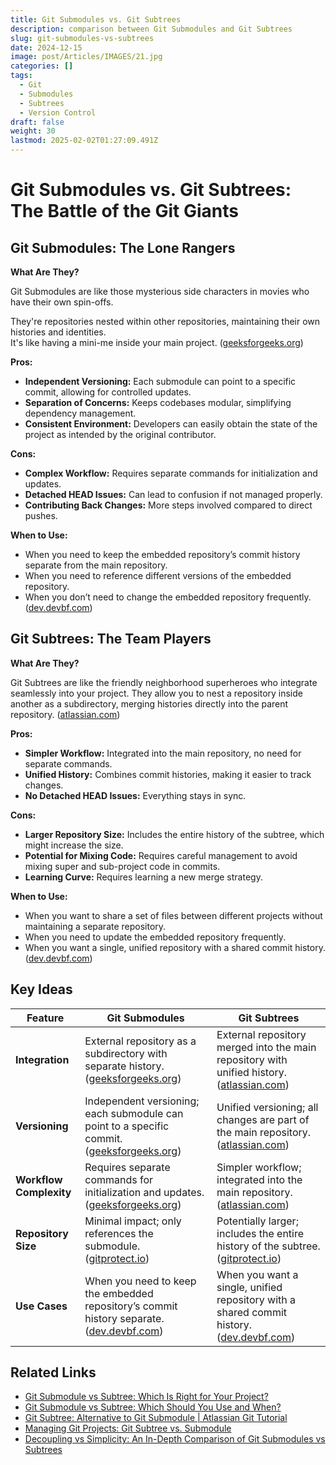 ```yaml
---
title: Git Submodules vs. Git Subtrees
description: comparison between Git Submodules and Git Subtrees
slug: git-submodules-vs-subtrees
date: 2024-12-15
image: post/Articles/IMAGES/21.jpg
categories: []
tags:
  - Git
  - Submodules
  - Subtrees
  - Version Control
draft: false
weight: 30
lastmod: 2025-02-02T01:27:09.491Z
---
```

# Git Submodules vs. Git Subtrees: The Battle of the Git Giants

## Git Submodules: The Lone Rangers

**What Are They?**

Git Submodules are like those mysterious side characters in movies who have their own spin-offs.

They're repositories nested within other repositories, maintaining their own histories and identities.\
It's like having a mini-me inside your main project. ([geeksforgeeks.org](https://www.geeksforgeeks.org/git-subtree-vs-git-submodule/))

**Pros:**

* **Independent Versioning:** Each submodule can point to a specific commit, allowing for controlled updates.
* **Separation of Concerns:** Keeps codebases modular, simplifying dependency management.
* **Consistent Environment:** Developers can easily obtain the state of the project as intended by the original contributor.

**Cons:**

* **Complex Workflow:** Requires separate commands for initialization and updates.
* **Detached HEAD Issues:** Can lead to confusion if not managed properly.
* **Contributing Back Changes:** More steps involved compared to direct pushes.

**When to Use:**

* When you need to keep the embedded repository’s commit history separate from the main repository.
* When you need to reference different versions of the embedded repository.
* When you don’t need to change the embedded repository frequently. ([dev.devbf.com](https://dev.devbf.com/posts/git-submodule-vs-subtree-which-should-you-use-and-when-719ab/))

## Git Subtrees: The Team Players

**What Are They?**

Git Subtrees are like the friendly neighborhood superheroes who integrate seamlessly into your project. They allow you to nest a repository inside another as a subdirectory, merging histories directly into the parent repository. ([atlassian.com](https://www.atlassian.com/git/tutorials/git-subtree))

**Pros:**

* **Simpler Workflow:** Integrated into the main repository, no need for separate commands.
* **Unified History:** Combines commit histories, making it easier to track changes.
* **No Detached HEAD Issues:** Everything stays in sync.

**Cons:**

* **Larger Repository Size:** Includes the entire history of the subtree, which might increase the size.
* **Potential for Mixing Code:** Requires careful management to avoid mixing super and sub-project code in commits.
* **Learning Curve:** Requires learning a new merge strategy.

**When to Use:**

* When you want to share a set of files between different projects without maintaining a separate repository.
* When you need to update the embedded repository frequently.
* When you want a single, unified repository with a shared commit history. ([dev.devbf.com](https://dev.devbf.com/posts/git-submodule-vs-subtree-which-should-you-use-and-when-719ab/))

## Key Ideas

| Feature                 | Git Submodules                                                                                                                                                                        | Git Subtrees                                                                                                                                                                          |
| ----------------------- | ------------------------------------------------------------------------------------------------------------------------------------------------------------------------------------- | ------------------------------------------------------------------------------------------------------------------------------------------------------------------------------------- |
| **Integration**         | External repository as a subdirectory with separate history. ([geeksforgeeks.org](https://www.geeksforgeeks.org/git-subtree-vs-git-submodule/))                                       | External repository merged into the main repository with unified history. ([atlassian.com](https://www.atlassian.com/git/tutorials/git-subtree))                                      |
| **Versioning**          | Independent versioning; each submodule can point to a specific commit. ([geeksforgeeks.org](https://www.geeksforgeeks.org/git-subtree-vs-git-submodule/))                             | Unified versioning; all changes are part of the main repository. ([atlassian.com](https://www.atlassian.com/git/tutorials/git-subtree))                                               |
| **Workflow Complexity** | Requires separate commands for initialization and updates. ([geeksforgeeks.org](https://www.geeksforgeeks.org/git-subtree-vs-git-submodule/))                                         | Simpler workflow; integrated into the main repository. ([atlassian.com](https://www.atlassian.com/git/tutorials/git-subtree))                                                         |
| **Repository Size**     | Minimal impact; only references the submodule. ([gitprotect.io](https://gitprotect.io/blog/managing-git-projects-git-subtree-vs-submodule/))                                          | Potentially larger; includes the entire history of the subtree. ([gitprotect.io](https://gitprotect.io/blog/managing-git-projects-git-subtree-vs-submodule/))                         |
| **Use Cases**           | When you need to keep the embedded repository’s commit history separate. ([dev.devbf.com](https://dev.devbf.com/posts/git-submodule-vs-subtree-which-should-you-use-and-when-719ab/)) | When you want a single, unified repository with a shared commit history. ([dev.devbf.com](https://dev.devbf.com/posts/git-submodule-vs-subtree-which-should-you-use-and-when-719ab/)) |

## Related Links

* [Git Submodule vs Subtree: Which Is Right for Your Project?](https://www.graphapp.ai/blog/git-submodule-vs-subtree-which-is-right-for-your-project)
* [Git Submodule vs Subtree: Which Should You Use and When?](https://dev.devbf.com/posts/git-submodule-vs-subtree-which-should-you-use-and-when-719ab/)
* [Git Subtree: Alternative to Git Submodule | Atlassian Git Tutorial](https://www.atlassian.com/git/tutorials/git-subtree)
* [Managing Git Projects: Git Subtree vs. Submodule](https://gitprotect.io/blog/managing-git-projects-git-subtree-vs-submodule/)
* [Decoupling vs Simplicity: An In-Depth Comparison of Git Submodules vs Subtrees](https://linuxhaxor.net/code/difference-between-git-submodule-and-subtree.html)
